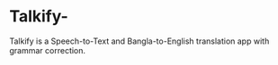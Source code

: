 # Talkify-
Talkify is a Speech-to-Text and Bangla-to-English translation app with grammar correction.
